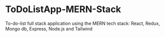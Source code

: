 # ToDoListApp-MERN-Stack
To-do-list full stack application using the MERN tech stack: React, Redux, Mongo db, Express, Node.js and Tailwind
